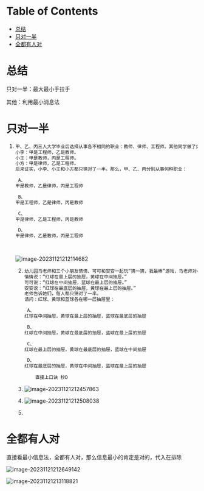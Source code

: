 # Table of Contents

* [总结](#总结)
* [只对一半](#只对一半)
* [全都有人对](#全都有人对)




# 总结



只对一半：最大最小手拉手

其他：利用最小消息法



# 只对一半

1. ```java
   甲、乙、丙三人大学毕业后选择从事各不相同的职业：教师、律师、工程师。其他同学做了如下猜测：
   小李：甲是工程师，乙是教师。
   小王：甲是教师，丙是工程师。
   小方：甲是律师，乙是工程师。
   后来证实，小李、小王和小方都只猜对了一半。那么，甲、乙、丙分别从事何种职业：
   
    A、
   甲是教师，乙是律师，丙是工程师
   
    B、
   甲是工程师，乙是律师，丙是教师
   
    C、
   甲是律师，乙是工程师，丙是教师
   
    D、
   甲是律师，乙是教师，丙是工程师
       
       
   ```

   ![image-20231121212114682](.images/image-20231121212114682.png)

   

   

   2. ```java
      幼儿园马老师和三个小朋友情情、可可和安安一起玩“猜一猜，我最棒”游戏，马老师对小朋友们说：“我把手中的红球、黄球和蓝球分别放在这个柜子的三个抽屉里，请你们猜一猜每只抽屉里放的是什么颜色的球？猜对了奖励小红花！”然后，她请小朋友们闭上眼睛，把三只球分别放在三个抽屉里，小朋友猜的情况如下：
      情情说：“红球在最上层的抽屉，黄球在中间抽屉。”
      可可说：“红球在中间抽屉，蓝球在最上层的抽屉。”
      安安说：“红球在最底层的抽屉，黄球在最上层的抽屉。”
      老师告诉她们，每人都只猜对了一半。
      请问：红球、黄球和蓝球各在哪一层抽屉里：
      
       A、
      红球在中间抽屉，黄球在最上层的抽屉，蓝球在最底层的抽屉
      
       B、
      红球在中间抽屉，黄球在最底层的抽屉，蓝球在最上层的抽屉
      
       C、
      红球在最上层的抽屉，黄球在最底层的抽屉，蓝球在中间抽屉
      
       D、
      红球在最底层的抽屉，黄球在中间抽屉，蓝球在最上层的抽屉
          
          直接上口诀 秒D
      ```

   3. ![image-20231121212457863](.images/image-20231121212457863.png)

   4. ![image-20231121212508038](.images/image-20231121212508038.png)

   5. 

   



# 全都有人对

直接看最小信息法，全都有人对，那么信息最小的肯定是对的，代入在排除

![image-20231121212649142](.images/image-20231121212649142.png)



![image-20231121213118821](.images/image-20231121213118821.png)
